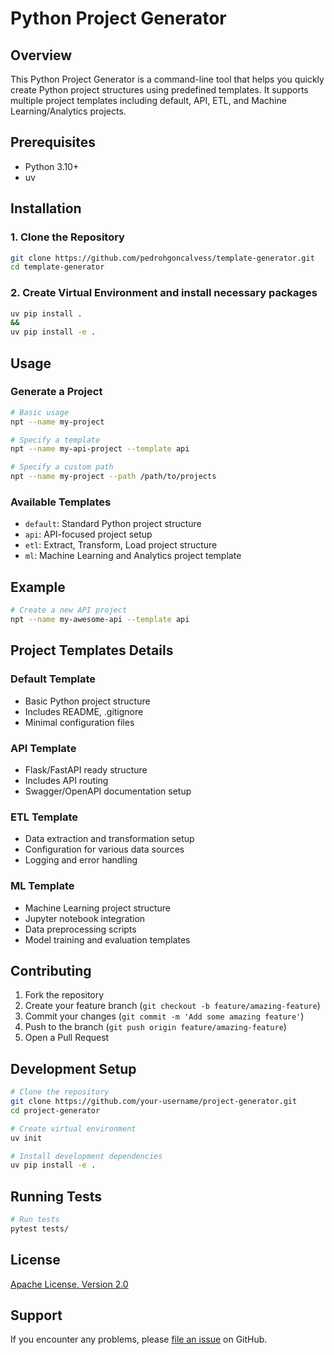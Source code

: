 # Python Project Generator

## Overview

This Python Project Generator is a command-line tool that helps you quickly create Python project structures using predefined templates. It supports multiple project templates including default, API, ETL, and Machine Learning/Analytics projects.

## Prerequisites

- Python 3.10+
- uv

## Installation

### 1. Clone the Repository

```bash
git clone https://github.com/pedrohgoncalvess/template-generator.git
cd template-generator
```

### 2. Create Virtual Environment and install necessary packages

```bash
uv pip install .
&&
uv pip install -e .
```

## Usage

### Generate a Project

```bash
# Basic usage
npt --name my-project

# Specify a template
npt --name my-api-project --template api

# Specify a custom path
npt --name my-project --path /path/to/projects
```

### Available Templates

- `default`: Standard Python project structure
- `api`: API-focused project setup
- `etl`: Extract, Transform, Load project structure
- `ml`: Machine Learning and Analytics project template

## Example

```bash
# Create a new API project
npt --name my-awesome-api --template api
```

## Project Templates Details

### Default Template
- Basic Python project structure
- Includes README, .gitignore
- Minimal configuration files

### API Template
- Flask/FastAPI ready structure
- Includes API routing
- Swagger/OpenAPI documentation setup

### ETL Template
- Data extraction and transformation setup
- Configuration for various data sources
- Logging and error handling

### ML Template
- Machine Learning project structure
- Jupyter notebook integration
- Data preprocessing scripts
- Model training and evaluation templates

## Contributing

1. Fork the repository
2. Create your feature branch (`git checkout -b feature/amazing-feature`)
3. Commit your changes (`git commit -m 'Add some amazing feature'`)
4. Push to the branch (`git push origin feature/amazing-feature`)
5. Open a Pull Request

## Development Setup

```bash
# Clone the repository
git clone https://github.com/your-username/project-generator.git
cd project-generator

# Create virtual environment
uv init

# Install development dependencies
uv pip install -e .
```

## Running Tests

```bash
# Run tests
pytest tests/
```

## License

[Apache License, Version 2.0](https://www.apache.org/licenses/LICENSE-2.0.html)

## Support

If you encounter any problems, please [file an issue](https://github.com/pedrohgoncalvess/template-generator/issues) on GitHub.
